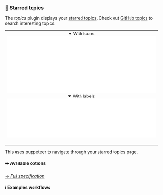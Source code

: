 ### 📌 Starred topics

The *topics* plugin displays your [starred topics](https://github.com/stars?filter=topics).
Check out [GitHub topics](https://github.com/topics) to search interesting topics.

<table>
  <td align="center">
    <details open><summary>With icons</summary>
      <img src="https://github.com/lowlighter/lowlighter/blob/master/metrics.plugin.topics.icons.svg">
    </details>
    <details open><summary>With labels</summary>
      <img src="https://github.com/lowlighter/lowlighter/blob/master/metrics.plugin.topics.svg">
    </details>
    <img width="900" height="1" alt="">
  </td>
</table>

This uses puppeteer to navigate through your starred topics page.

#### ➡️ Available options

<!--options-->
<!--/options-->

*[→ Full specification](metadata.yml)*

#### ℹ️ Examples workflows

<!--examples-->
<!--/examples-->